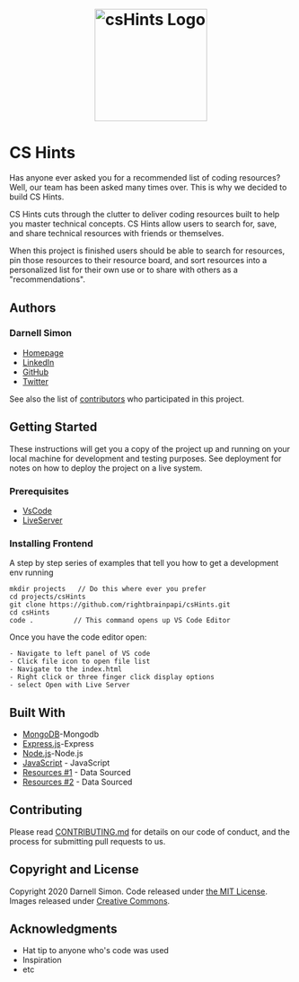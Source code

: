 <h1 align="center">
	<br>
	<img width="200" src="https://cdn.glitch.com/b75055dd-03c2-47e5-9f5d-7923ac439cc1%2FcsHintsFavIcon.png?v=1585942167355" alt="csHints Logo">
	<br>
</h1>

# CS Hints

Has anyone ever asked you for a recommended list of coding resources? Well, our team has been asked many times over. This is why we decided to build CS Hints.

CS Hints cuts through the clutter to deliver coding resources built to help you master technical concepts. CS Hints allow users to search for, save, and share technical resources with friends or themselves.

When this project is finished users should be able to search for resources, pin those resources to their resource board, and sort resources into a personalized list for their own use or to share with others as a "recommendations".

## Authors

### Darnell Simon

- [Homepage](https://rightbrainpapi.com)
- [LinkedIn](https://www.linkedin.com/in/darnellsimon/)
- [GitHub](https://github.com/rightbrainpapi)
- [Twitter](https://twitter.com/rightbrainpapi)

See also the list of [contributors](https://github.com/your/project/contributors) who participated in this project.

## Getting Started

These instructions will get you a copy of the project up and running on your local machine for development and testing purposes. See deployment for notes on how to deploy the project on a live system.

### Prerequisites

- [VsCode](https://code.visualstudio.com/)
- [LiveServer](https://marketplace.visualstudio.com/items?itemName=ritwickdey.LiveServer)

### Installing Frontend

A step by step series of examples that tell you how to get a development env running

```
mkdir projects   // Do this where ever you prefer
cd projects/csHints
git clone https://github.com/rightbrainpapi/csHints.git
cd csHints
code .          // This command opens up VS Code Editor
```

Once you have the code editor open:

```
- Navigate to left panel of VS code
- Click file icon to open file list
- Navigate to the index.html
- Right click or three finger click display options
- select Open with Live Server
```

<!-- ## Running the tests

Explain how to run the automated tests for this system

### Break down into end to end tests

Explain what these tests test and why

```
Give an example
```

### And coding style tests

Explain what these tests test and why

```
Give an example
```

## Deployment

Add additional notes about how to deploy this on a live system -->

## Built With

- [MongoDB](https://www.mongodb.com/)-Mongodb
- [Express.js](https://expressjs.com/)-Express
- [Node.js](https://nodejs.org/en/)-Node.js
- [JavaScript](https://developer.mozilla.org/en-US/docs/Web/JavaScript) - JavaScript
- [Resources #1](https://github.com/sdmg15/Best-websites-a-programmer-should-visit/blob/master/README.md#tutorials) - Data Sourced
- [Resources #2](https://github.com/Michael0x2a/curated-programming-resources/blob/master/resources.md#where-do-i-start) - Data Sourced

## Contributing

Please read [CONTRIBUTING.md](CONTRIBUTING.md) for details on our code of conduct, and the process for submitting pull requests to us.

## Copyright and License

Copyright 2020 Darnell Simon. Code released under [the MIT License](LICENSE.md). Images released under [Creative Commons](https://creativecommons.org/licenses/by/3.0/legalcode.txt).

## Acknowledgments

- Hat tip to anyone who's code was used
- Inspiration
- etc
